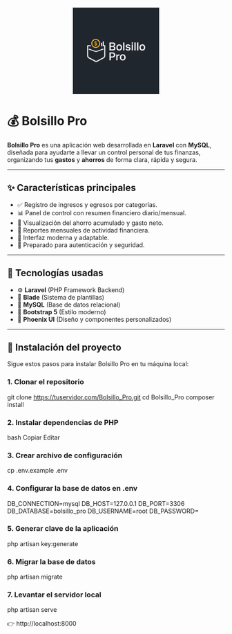 <p align="center">
  <img src="./bolsillo_pro/resources/phoenix/media/logos/logo_bolsilloseguro1.png" alt="Bolsillo Pro Logo" width="200"/>
</p>

# 💰 Bolsillo Pro

**Bolsillo Pro** es una aplicación web desarrollada en **Laravel** con **MySQL**, diseñada para ayudarte a llevar un control personal de tus finanzas, organizando tus **gastos** y **ahorros** de forma clara, rápida y segura.

---

## ✨ Características principales

- ✅ Registro de ingresos y egresos por categorías.
- 📊 Panel de control con resumen financiero diario/mensual.
- 💾 Visualización del ahorro acumulado y gasto neto.
- 📅 Reportes mensuales de actividad financiera.
- 📱 Interfaz moderna y adaptable.
- 🔐 Preparado para autenticación y seguridad.

---

## 🧪 Tecnologías usadas

- ⚙️ **Laravel** (PHP Framework Backend)
- 🧠 **Blade** (Sistema de plantillas)
- 🐬 **MySQL** (Base de datos relacional)
- 🎨 **Bootstrap 5** (Estilo moderno)
- 🌈 **Phoenix UI** (Diseño y componentes personalizados)

---

## 🚀 Instalación del proyecto

Sigue estos pasos para instalar Bolsillo Pro en tu máquina local:

### 1. Clonar el repositorio

git clone https://tuservidor.com/Bolsillo_Pro.git
cd Bolsillo_Pro
composer install

### 2. Instalar dependencias de PHP
bash
Copiar
Editar

### 3. Crear archivo de configuración
cp .env.example .env

### 4. Configurar la base de datos en .env
DB_CONNECTION=mysql
DB_HOST=127.0.0.1
DB_PORT=3306
DB_DATABASE=bolsillo_pro
DB_USERNAME=root
DB_PASSWORD=

### 5. Generar clave de la aplicación

php artisan key:generate

### 6. Migrar la base de datos

php artisan migrate

### 7. Levantar el servidor local

php artisan serve

👉 http://localhost:8000